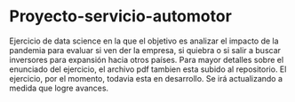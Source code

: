 # Proyecto-servicio-automotor
Ejercicio de data science en la que el objetivo es analizar el impacto de la pandemia para evaluar si ven der la empresa, si
quiebra o si salir a buscar inversores para expansión hacia otros países.
Para mayor detalles sobre el enunciado del ejercicio, el archivo pdf tambien esta subido al repositorio. El ejercicio, por el momento, todavia esta en desarrollo. Se irá actualizando a medida que logre avances.
